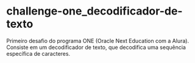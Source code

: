 # challenge-one_decodificador-de-texto
Primeiro desafio do programa ONE (Oracle Next Education com a Alura). Consiste em um decodificador de texto, que decodifica uma sequência específica de caracteres.
